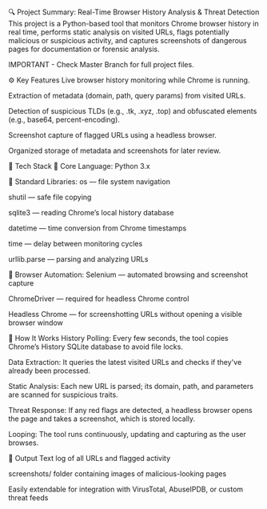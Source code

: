 🔍 Project Summary: Real-Time Browser History Analysis & Threat Detection
This project is a Python-based tool that monitors Chrome browser history in real time, performs static analysis on visited URLs, flags potentially malicious or suspicious activity, and captures screenshots of dangerous pages for documentation or forensic analysis.

IMPORTANT - Check Master Branch for full project files.

⚙️ Key Features
Live browser history monitoring while Chrome is running.

Extraction of metadata (domain, path, query params) from visited URLs.

Detection of suspicious TLDs (e.g., .tk, .xyz, .top) and obfuscated elements (e.g., base64, percent-encoding).

Screenshot capture of flagged URLs using a headless browser.

Organized storage of metadata and screenshots for later review.

🧱 Tech Stack
🔸 Core Language:
Python 3.x

🔸 Standard Libraries:
os — file system navigation

shutil — safe file copying

sqlite3 — reading Chrome’s local history database

datetime — time conversion from Chrome timestamps

time — delay between monitoring cycles

urllib.parse — parsing and analyzing URLs

🔸 Browser Automation:
Selenium — automated browsing and screenshot capture

ChromeDriver — required for headless Chrome control

Headless Chrome — for screenshotting URLs without opening a visible browser window

🧠 How It Works
History Polling: Every few seconds, the tool copies Chrome’s History SQLite database to avoid file locks.

Data Extraction: It queries the latest visited URLs and checks if they've already been processed.

Static Analysis: Each new URL is parsed; its domain, path, and parameters are scanned for suspicious traits.

Threat Response: If any red flags are detected, a headless browser opens the page and takes a screenshot, which is stored locally.

Looping: The tool runs continuously, updating and capturing as the user browses.

📁 Output
Text log of all URLs and flagged activity

screenshots/ folder containing images of malicious-looking pages

Easily extendable for integration with VirusTotal, AbuseIPDB, or custom threat feeds
